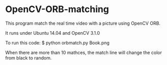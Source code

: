 # OpenCV-ORB-matching
This program match the real time video with a picture using OpenCV ORB.

It runs under Ubuntu 14.04 and OpenCV 3.1.0

To run this code:
$ python orbmatch.py Book.png

When there are more than 10 mathces, the match line will change the color from black to random.
